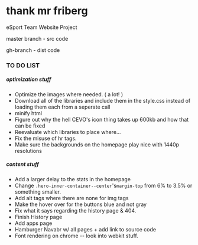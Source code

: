 # thank mr friberg
eSport Team Website Project

master branch - src code

gh-branch - dist code



### TO DO LIST 

##### optimization stuff
- Optimize the images where needed. ( a lot! )
- Download all of the libraries and include them in the style.css instead of loading them each from a seperate call
- minify html
- Figure out why the hell CEVO's icon thing takes up 600kb and how that can be fixed
- Reevaluate which libraries to place where...
- Fix the misuse of hr tags.
- Make sure the backgrounds on the homepage play nice with 1440p resolutions


##### content stuff
- Add a larger delay to the stats in the homepage
- Change  `.hero-inner-container--center`'s`margin-top` from 6% to 3.5% or something smaller.
- Add alt tags where there are none for img tags
- Make the hover over for the buttons blue and not gray
- Fix what it says regarding the history page & 404. 
- Finish History page
- Add apps page
- Hamburger Navabr w/ all pages + add link to source code
- Font rendering on chrome -- look into webkit stuff.
